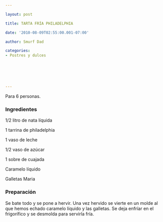 ```yaml
---

layout: post

title: TARTA FRÍA PHILADELPHIA

date: '2010-08-09T02:55:00.001-07:00'

author: Smurf Dad

categories:
- Postres y dulces






---
```


Para 6 personas.

<h3>Ingredientes</h3>

1/2 litro de nata líquida

1 tarrina de philadelphia

1 vaso de leche

1/2 vaso de azúcar

1 sobre de cuajada

Caramelo líquido

Galletas Maria

<h3>Preparación</h3>

Se bate todo y se pone a hervir. Una vez hervido se vierte en un molde al que hemos echado caramelo líquido y las galletas. Se deja enfríar en el frigorífico y se desmolda para servirla fría.